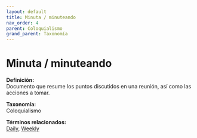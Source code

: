 ```yaml
---
layout: default
title: Minuta / minuteando
nav_order: 4
parent: Coloquialismo
grand_parent: Taxonomía
---
```


# Minuta / minuteando

**Definición:**  
Documento que resume los puntos discutidos en una reunión, así como las acciones a tomar.

**Taxonomía:**  
Coloquialismo

**Términos relacionados:**  
[Daily](https://maleniski.github.io/diccionario-angl-tec-mx/docs/taxonomia/daily/daily.html), [Weekly](https://maleniski.github.io/diccionario-angl-tec-mx/docs/taxonomia/weekly/weekly.html)
